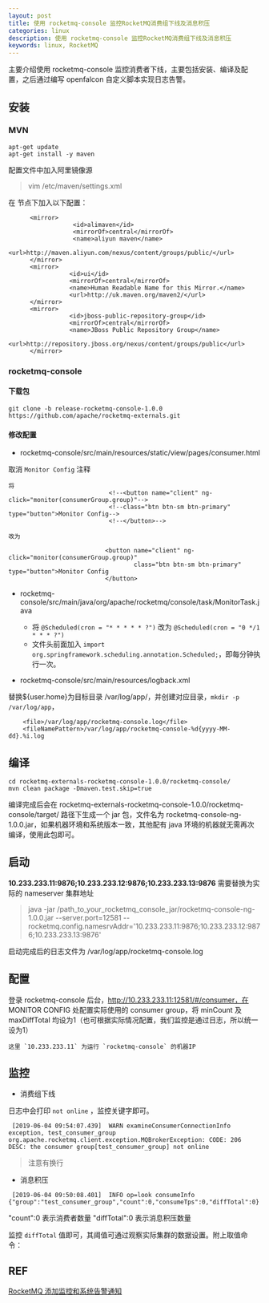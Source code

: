 ```yaml
---
layout: post
title: 使用 rocketmq-console 监控RocketMQ消费组下线及消息积压
categories: linux
description: 使用 rocketmq-console 监控RocketMQ消费组下线及消息积压
keywords: linux, RocketMQ
---
```


主要介绍使用 rocketmq-console 监控消费者下线，主要包括安装、编译及配置，之后通过编写 openfalcon 自定义脚本实现日志告警。

## 安装

### MVN

```shell
apt-get update
apt-get install -y maven
```

配置文件中加入阿里镜像源

> vim /etc/maven/settings.xml 

在 <mirrors> </mirrors> 节点下加入以下配置：

```plain
      <mirror>
                  <id>alimaven</id>
                  <mirrorOf>central</mirrorOf>
                  <name>aliyun maven</name>
                  <url>http://maven.aliyun.com/nexus/content/groups/public/</url>
      </mirror>
      <mirror>
                 <id>ui</id>
                 <mirrorOf>central</mirrorOf>
                 <name>Human Readable Name for this Mirror.</name>
                 <url>http://uk.maven.org/maven2/</url>
      </mirror>
      <mirror>
                 <id>jboss-public-repository-group</id>
                 <mirrorOf>central</mirrorOf>
                 <name>JBoss Public Repository Group</name>
                 <url>http://repository.jboss.org/nexus/content/groups/public</url>
      </mirror>
```

### rocketmq-console

#### 下载包

```shell
git clone -b release-rocketmq-console-1.0.0 https://github.com/apache/rocketmq-externals.git
```

#### 修改配置

- rocketmq-console/src/main/resources/static/view/pages/consumer.html

取消 `Monitor Config` 注释

```shell
将
                            <!--<button name="client" ng-click="monitor(consumerGroup.group)"-->
                            <!--class="btn btn-sm btn-primary" type="button">Monitor Config-->
                            <!--</button>-->
                            
改为

                           <button name="client" ng-click="monitor(consumerGroup.group)"
                                   class="btn btn-sm btn-primary" type="button">Monitor Config
                           </button>         
```

 + rocketmq-console/src/main/java/org/apache/rocketmq/console/task/MonitorTask.java
   
   * 将 `@Scheduled(cron = "* * * * * ?")` 改为 `@Scheduled(cron = "0 */1 * * * ?")`
   * 文件头前面加入 `import org.springframework.scheduling.annotation.Scheduled;`，即每分钟执行一次。
   
 - rocketmq-console/src/main/resources/logback.xml
 
 替换${user.home}为目标目录  /var/log/app/，并创建对应目录，`mkdir -p /var/log/app`，
 
 ```shell
     <file>/var/log/app/rocketmq-console.log</file>
     <fileNamePattern>/var/log/app/rocketmq-console-%d{yyyy-MM-dd}.%i.log
 ```
 
 ## 编译
 
 ```shell
 cd rocketmq-externals-rocketmq-console-1.0.0/rocketmq-console/
 mvn clean package -Dmaven.test.skip=true
 ```
 
 编译完成后会在 rocketmq-externals-rocketmq-console-1.0.0/rocketmq-console/target/ 路径下生成一个 jar 包，文件名为 rocketmq-console-ng-1.0.0.jar，如果机器环境和系统版本一致，其他配有 java 环境的机器就无需再次编译，使用此包即可。
 
 ## 启动
 
 **10.233.233.11:9876;10.233.233.12:9876;10.233.233.13:9876** 需要替换为实际的 nameserver 集群地址
 
 > java -jar  /path_to_your_rocketmq_console_jar/rocketmq-console-ng-1.0.0.jar --server.port=12581 --rocketmq.config.namesrvAddr='10.233.233.11:9876;10.233.233.12:9876;10.233.233.13:9876'

启动完成后的日志文件为 /var/log/app/rocketmq-console.log

## 配置

登录 rocketmq-console 后台，http://10.233.233.11:12581/#/consumer，在 MONITOR CONFIG 处配置实际使用的 consumer group，将 minCount 及 maxDiffTotal 均设为1（也可根据实际情况配置，我们监控是通过日志，所以统一设为1）

```plain
这里 `10.233.233.11` 为运行 `rocketmq-console` 的机器IP
```

## 监控

- 消费组下线

日志中会打印 `not online` ，监控关键字即可。

```plain
 [2019-06-04 09:54:07.439]  WARN examineConsumerConnectionInfo exception, test_consumer_group
org.apache.rocketmq.client.exception.MQBrokerException: CODE: 206  DESC: the consumer group[test_consumer_group] not online
```

> 注意有换行

- 消息积压

```plain
 [2019-06-04 09:50:08.401]  INFO op=look consumeInfo {"group":"test_consumer_group","count":0,"consumeTps":0,"diffTotal":0}
```

   "count":0      表示消费者数量
   "diffTotal":0  表示消息积压数量

监控 `diffTotal` 值即可，其阈值可通过观察实际集群的数据设置。附上取值命令：

## REF

[RocketMQ 添加监控和系统告警通知](https://www.jianshu.com/p/dc85351b7d5e)

